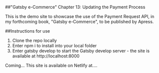 ##"Gatsby e-Commerce" Chapter 13: Updating the Payment Process

This is the demo site to showcase the use of the Payment Request API, in my forthcoming book, "Gatsby e-Commerce", to be published by Apress.

##Instructions for use
1. Clone the repo locally
2. Enter npm i to install into your local folder
3. Enter gatsby develop to start the Gatsby develop server - the site is available at http://localhost:8000

Coming...
This site is available on Netlify at....
